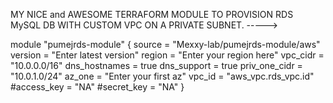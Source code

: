 MY NICE and AWESOME TERRAFORM MODULE TO PROVISION RDS MySQL DB WITH CUSTOM VPC ON A PRIVATE SUBNET. ----->

module "pumejrds-module" {
source        = "Mexxy-lab/pumejrds-module/aws"
version       = "Enter latest version"
region        = "Enter your region here"
vpc_cidr      = "10.0.0.0/16"
dns_hostnames = true
dns_support   = true
priv_one_cidr = "10.0.1.0/24"
az_one        = "Enter your first az"
vpc_id        = "aws_vpc.rds_vpc.id"
#access_key    = "NA"
#secret_key    = "NA"
}
